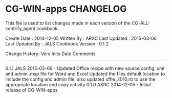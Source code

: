 CG-WIN-apps CHANGELOG
===============================

This file is used to list changes made in each version of the CG-ALL-centrify_agent cookbook.

Create Date      : 2014-12-05
Written By       : ARXC
Last Updated     : 2015-03-06
Last Updated By  : JALS
Cookbook Version : 0.1.2

Change History:
Vers   Inits   Date       Comments
------ ------- ---------- --------------------------------------------------------------------------------

0.1.1  JALS    2015-03-06 - Updated Office recipe with new source config .xml 
                            and admin .msp file for Word and Excel
                            Updated the files default location to include the
                            config and admin file, also updated offie_2010.rb
                            to use the appropriate location and copy activity
0.1.0  AXRC    2014-12-05 - Initial release of CG-WIN-apps.
